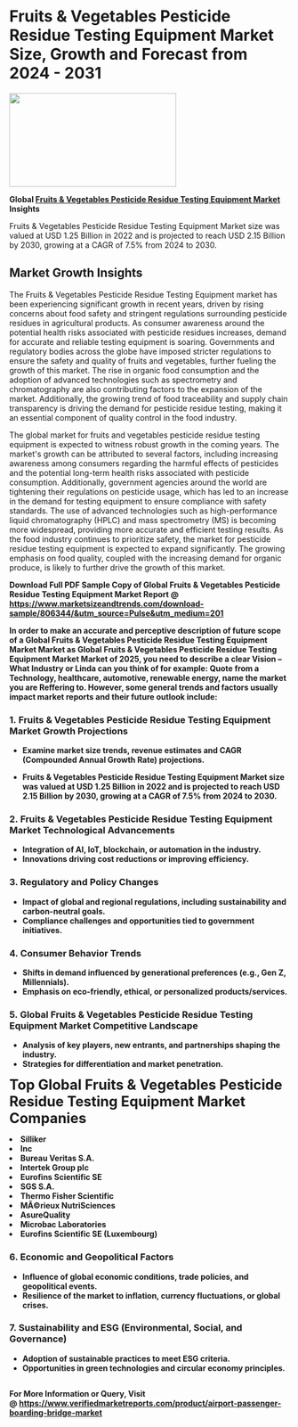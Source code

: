 <H1>Fruits & Vegetables Pesticide Residue Testing Equipment Market Size, Growth and Forecast from 2024 - 2031</H1><img class="aligncenter size-medium wp-image-584254" src="https://thirdeyenews.in/wp-content/uploads/2024/09/Global-Market-Research-300x168.jpeg" alt="" width="300" height="168" /><p><strong>Global&nbsp;<a href="https://www.marketsizeandtrends.com/download-sample/806344/&amp;utm_source=Pulse&amp;utm_medium=201">Fruits & Vegetables Pesticide Residue Testing Equipment Market</a> Insights</strong></p><p>Fruits & Vegetables Pesticide Residue Testing Equipment Market size was valued at USD 1.25 Billion in 2022 and is projected to reach USD 2.15 Billion by 2030, growing at a CAGR of 7.5% from 2024 to 2030.</p><p><h2>Market Growth Insights</h2> The Fruits & Vegetables Pesticide Residue Testing Equipment market has been experiencing significant growth in recent years, driven by rising concerns about food safety and stringent regulations surrounding pesticide residues in agricultural products. As consumer awareness around the potential health risks associated with pesticide residues increases, demand for accurate and reliable testing equipment is soaring. Governments and regulatory bodies across the globe have imposed stricter regulations to ensure the safety and quality of fruits and vegetables, further fueling the growth of this market. The rise in organic food consumption and the adoption of advanced technologies such as spectrometry and chromatography are also contributing factors to the expansion of the market. Additionally, the growing trend of food traceability and supply chain transparency is driving the demand for pesticide residue testing, making it an essential component of quality control in the food industry. <p><strong></strong></p> <p>The global market for fruits and vegetables pesticide residue testing equipment is expected to witness robust growth in the coming years. The market's growth can be attributed to several factors, including increasing awareness among consumers regarding the harmful effects of pesticides and the potential long-term health risks associated with pesticide consumption. Additionally, government agencies around the world are tightening their regulations on pesticide usage, which has led to an increase in the demand for testing equipment to ensure compliance with safety standards. The use of advanced technologies such as high-performance liquid chromatography (HPLC) and mass spectrometry (MS) is becoming more widespread, providing more accurate and efficient testing results. As the food industry continues to prioritize safety, the market for pesticide residue testing equipment is expected to expand significantly. The growing emphasis on food quality, coupled with the increasing demand for organic produce, is likely to further drive the growth of this market. <p><strong></p><p><span class=""><strong>Download Full PDF Sample Copy of Global Fruits & Vegetables Pesticide Residue Testing Equipment Market Report</strong> @ <a href="https://www.marketsizeandtrends.com/download-sample/806344/&amp;utm_source=Pulse&amp;utm_medium=201" target="_blank">https://www.marketsizeandtrends.com/download-sample/806344/&amp;utm_source=Pulse&amp;utm_medium=201</a></span></p><p>In order to make an accurate and perceptive description of future scope of a Global&nbsp;Fruits & Vegetables Pesticide Residue Testing Equipment Market Market as Global&nbsp;Fruits & Vegetables Pesticide Residue Testing Equipment Market Market of 2025, you need to describe a clear Vision &ndash; What Industry or Linda can you think of for example: Quote from a Technology, healthcare, automotive, renewable energy, name the market you are Reffering to. However, some general trends and factors usually impact market reports and their future outlook include:</p><h3>1.&nbsp;<strong>Fruits & Vegetables Pesticide Residue Testing Equipment Market Growth Projections</strong></h3><ul><li>Examine market size trends, revenue estimates and CAGR (Compounded Annual Growth Rate) projections.</li><li><p>Fruits & Vegetables Pesticide Residue Testing Equipment Market size was valued at USD 1.25 Billion in 2022 and is projected to reach USD 2.15 Billion by 2030, growing at a CAGR of 7.5% from 2024 to 2030.</p></li></ul><h3>2.&nbsp;<strong>Fruits & Vegetables Pesticide Residue Testing Equipment Market Technological Advancements</strong></h3><ul><li>Integration of AI, IoT, blockchain, or automation in the industry.</li><li>Innovations driving cost reductions or improving efficiency.</li></ul><h3>3.&nbsp;<strong>Regulatory and Policy Changes</strong></h3><ul><li>Impact of global and regional regulations, including sustainability and carbon-neutral goals.</li><li>Compliance challenges and opportunities tied to government initiatives.</li></ul><h3>4.&nbsp;<strong>Consumer Behavior Trends</strong></h3><ul><li>Shifts in demand influenced by generational preferences (e.g., Gen Z, Millennials).</li><li>Emphasis on eco-friendly, ethical, or personalized products/services.</li></ul><h3>5.&nbsp;<strong>Global Fruits & Vegetables Pesticide Residue Testing Equipment Market Competitive Landscape</strong></h3><ul><li>Analysis of key players, new entrants, and partnerships shaping the industry.</li><li>Strategies for differentiation and market penetration.</li></ul><p data-pm-slice="1 1 []"><span style="color: inherit; font-family: inherit; font-size: 25px;">Top Global Fruits & Vegetables Pesticide Residue Testing Equipment Market Companies</span></p><div class="" data-test-id=""><p><li>Silliker</li><li> Inc</li><li> Bureau Veritas S.A.</li><li> Intertek Group plc</li><li> Eurofins Scientific SE</li><li> SGS S.A.</li><li> Thermo Fisher Scientific</li><li> MÃ©rieux NutriSciences</li><li> AsureQuality</li><li> Microbac Laboratories</li><li> Eurofins Scientific SE (Luxembourg)</li></p></div><h3>6.&nbsp;<strong>Economic and Geopolitical Factors</strong></h3><ul><li>Influence of global economic conditions, trade policies, and geopolitical events.</li><li>Resilience of the market to inflation, currency fluctuations, or global crises.</li></ul><h3>7.&nbsp;<strong>Sustainability and ESG (Environmental, Social, and Governance)</strong></h3><ul><li>Adoption of sustainable practices to meet ESG criteria.</li><li>Opportunities in green technologies and circular economy principles.</li></ul><h2><strong style="font-size: 14px;">For More Information or Query, Visit @&nbsp;</strong><a style="background-color: #ffffff; font-size: 14px;" href="https://www.marketsizeandtrends.com/report/fruits-and-vegetables-pesticide-residue-testing-equipment-market/" target="_blank">https://www.verifiedmarketreports.com/product/airport-passenger-boarding-bridge-market</a></h2>

